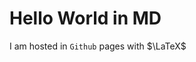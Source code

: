 
<!-- MathJax -->

<script type="text/javascript"

    src="https://cdnjs.cloudflare.com/ajax/libs/mathjax/2.7.3/MathJax.js?config=TeX-AMS-MML_HTMLorMML">

</script>



# Hello World in MD

I am hosted in `Github` pages with $\LaTeX$ 